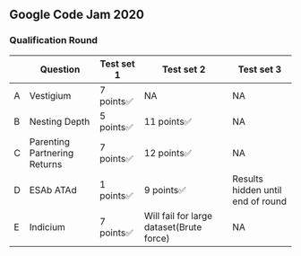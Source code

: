## Google Code Jam 2020

### Qualification Round

|     | Question                     | Test set 1    | Test set 2   | Test set 3 |
| --- | ---------------------------- | ------------- | ------------- | ----------- |
| A   | Vestigium                    | 7 points✅    |  NA            |   NA          | 
| B   | Nesting Depth                | 5 points✅    | 11 points✅            |   NA          |
| C   | Parenting Partnering Returns | 7 points✅    | 12 points✅            |   NA          |
| D   | ESAb ATAd                    | 1 points✅    | 9 points✅           | Results hidden until end of round            |
| E   | Indicium                     | 7 points✅    | Will fail for large dataset(Brute force)     |    NA         |

